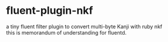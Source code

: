 # fluent-plugin-nkf
a tiny fluent filter plugin to convert multi-byte Kanji with ruby nkf<br>
this is memorandum of understanding for fluentd.
